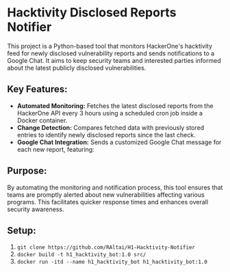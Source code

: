 # Hacktivity Disclosed Reports Notifier
This project is a Python-based tool that monitors HackerOne's hacktivity feed for newly disclosed vulnerability reports and sends notifications to a Google Chat. It aims to keep security teams and interested parties informed about the latest publicly disclosed vulnerabilities.

## Key Features:
- **Automated Monitoring:** Fetches the latest disclosed reports from the HackerOne API every 3 hours using a scheduled cron job inside a Docker container.
- **Change Detection:** Compares fetched data with previously stored entries to identify newly disclosed reports since the last check.
- **Google Chat Integration:** Sends a customized Google Chat message for each new report, featuring:

## Purpose:
By automating the monitoring and notification process, this tool ensures that teams are promptly alerted about new vulnerabilities affecting various programs. This facilitates quicker response times and enhances overall security awareness.

## Setup:
1. `git clone https://github.com/RAltai/H1-Hacktivity-Notifier`
2. `docker build -t h1_hacktivity_bot:1.0 src/`
3. `docker run -itd --name h1_hacktivity_bot h1_hacktivity_bot:1.0`